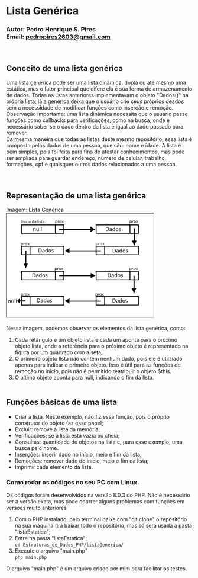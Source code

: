 # Lista Genérica
### Autor: Pedro Henrique S. Pires <br/>Email: pedropires2603@gmail.com
<br/>

## Conceito de uma lista genérica
Uma lista genérica pode ser uma lista dinâmica, dupla ou até mesmo uma estática, mas o fator principal que difere ela é sua forma de armazenamento de dados. Todas as listas anteriores implementavam o objeto "Dados()" na própria lista, já a genérica deixa que o usuário crie seus próprios deados sem a necessidade de modificar funções como inserção e remoção.<br/>
Observação importante: uma lista dinâmica necessita que o usuário passe funções como callbacks para verificações, como na busca, onde é necessário saber se o dado dentro da lista é igual ao dado passado para remover.<br/>
Da mesma maneira que todas as listas deste mesmo repositório, essa lista é composta pelos dados de uma pessoa, que são: nome e idade. A lista é bem simples, pois foi feita para fins de atestar conhecimentos, mas pode ser ampliada para guardar endereço, número de celular, trabalho, formações, cpf e quaisquer outros dados relacionados a uma pessoa.<br/>
<br/><br/>

## Representação de uma lista genérica
Imagem: Lista Genérica<br/>
<img src="./imgs/listaDinamica.png" width="400"><br/><br/>
Nessa imagem, podemos observar os elementos da lista genérica, como:
1. Cada retângulo é um objeto lista e cada um aponta para o próximo objeto lista, onde a referência para o próximo objeto é representado na figura por um quadrado com a seta;<br/>
2. O primeiro objeto lista não contém nenhum dado, pois ele é utilziado apenas para indicar o primeiro objeto. Isso é útil para as funções de remoção no início, pois não é permitido reatribuir o objeto $this.
3. O último objeto aponta para null, indicando o fim da lista.
<br/><br/>

## Funções básicas de uma lista
* Criar a lista. Neste exemplo, não fiz essa função, pois o próprio construtor do objeto faz esse papel;
* Excluir: remove a lista da memória;
* Verificações: se a lista está vazia ou cheia;
* Consultas: quantidade de objetos na lista e, para esse exemplo, uma busca pelo nome.
* Inserções: inserir dado no início, meio e fim da lista;
* Remoções: remover dado do início, meio e fim da lista;
* Imprimir cada elemento da lista.


### Como rodar os códigos no seu PC com Linux.
Os códigos foram desenvolvidos na versão 8.0.3 do PHP. Não é necessário ser a versão exata, mas pode ocorrer alguns problemas com funções em versões muito anteriores</br>
1. Com o PHP instalado, pelo terminal baixe com "git clone" o repositório na sua máquina (irá baixar todo o repositório, mas só será usada a pasta "listaEstatica";</br>
2. Entre na pasta "listaEstatica";</br>
`cd Estruturas_de_Dados_PHP/listaGenerica/`</br>
3. Execute o arquivo "main.php"</br>
`php main.php`</p>

O arquivo "main.php" é um arquivo criado por mim para facilitar os testes.</br>